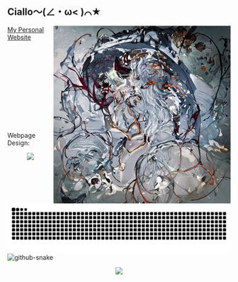 ## Ciallo～(∠・ω< )⌒★

<img align='right' src='personal_cdn/sample_36800-0.png' width='400px'>

[My Personal Website](https://furkathertaha.github.io/)
<br>
<br>
<br>
<br>
<br>
<br>
<br>
<br>
<br>
<br>
<br>
<br>
<br>
Webpage Design:
<p align="center">
    <img src='https://github-readme-stats-one-bice.vercel.app/api/top-langs/?username=Furkathertaha&layout=compact&hide_border=true&langs_count=10&theme=buefy' width='400px'>
</p>

<picture>
  <source media="(prefers-color-scheme: dark)" srcset="https://raw.githubusercontent.com/Furkathertaha/Furkathertaha/output/github-contribution-grid-snake-dark.svg">
  <source media="(prefers-color-scheme: light)" srcset="https://raw.githubusercontent.com/Furkathertaha/Furkathertaha/output/github-contribution-grid-snake.svg">
  <img alt="github contribution grid snake animation" src="https://raw.githubusercontent.com/Furkathertaha/Furkathertaha/output/github-contribution-grid-snake.svg">
</picture>

<picture>
  <source media="(prefers-color-scheme: dark)" srcset="github-snake-dark.svg" />
  <source media="(prefers-color-scheme: light)" srcset="github-snake.svg" />
  <img alt="github-snake" src="github-snake.svg" />
</picture>

<p align="center">
  <img src="https://profile-counter.glitch.me/nephren17/count.svg" />
</p>
